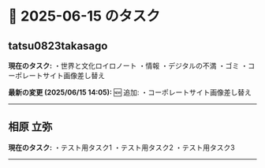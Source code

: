 # 📅 2025-06-15 のタスク

## tatsu0823takasago

**現在のタスク:**
・世界と文化ロイロノート
・情報
・デジタルの不満
・ゴミ
・コーポレートサイト画像差し替え

**最新の変更 (2025/06/15 14:05):**
🆕 追加:
・コーポレートサイト画像差し替え

---

## 相原 立弥

**現在のタスク:**
・テスト用タスク1
・テスト用タスク2
・テスト用タスク3

---

